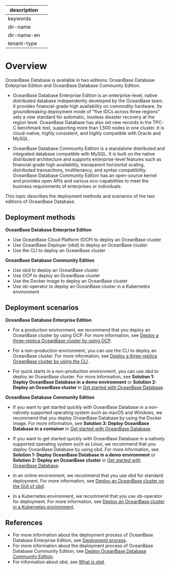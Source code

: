 |description||
|---|---|
|keywords||
|dir-name||
|dir-name-en||
|tenant-type||

# Overview

OceanBase Database is available in two editions: OceanBase Database Enterprise Edition and OceanBase Database Community Edition.

* OceanBase Database Enterprise Edition is an enterprise-level, native distributed database independently developed by the OceanBase team. It provides financial-grade high availability on commodity hardware. Its groundbreaking deployment mode of "five IDCs across three regions" sets a new standard for automatic, lossless disaster recovery at the region level. OceanBase Database has also set new records in the TPC-C benchmark test, supporting more than 1,500 nodes in one cluster. It is cloud-native, highly consistent, and highly compatible with Oracle and MySQL.

* OceanBase Database Community Edition is a standalone distributed and integrated database compatible with MySQL. It is built on the native distributed architecture and supports enterprise-level features such as financial-grade high availability, transparent horizontal scaling, distributed transactions, multitenancy, and syntax compatibility. OceanBase Database Community Edition has an open-source kernel and provides open APIs and various eco-capabilities to meet the business requirements of enterprises or individuals.

This topic describes the deployment methods and scenarios of the two editions of OceanBase Database.

## Deployment methods

**OceanBase Database Enterprise Edition**

* Use OceanBase Cloud Platform (OCP) to deploy an OceanBase cluster
* Use OceanBase Deployer (obd) to deploy an OceanBase cluster
* Use the CLI to deploy an OceanBase cluster

**OceanBase Database Community Edition**

* Use obd to deploy an OceanBase cluster
* Use OCP to deploy an OceanBase cluster
* Use the Docker image to deploy an OceanBase cluster
* Use ob-operator to deploy an OceanBase cluster in a Kubernetes environment

## Deployment scenarios

**OceanBase Database Enterprise Edition**

* For a production environment, we recommend that you deploy an OceanBase cluster by using OCP. For more information, see [Deploy a three-replica OceanBase cluster by using OCP](300.deploy-oceanbase-enterprise-edition/300.deploy-through-a-graphical-interface/300.deploy-oceanbase-cluster-use-ocp/500.deploy-three-oceanbase-replica-clusters-use-ocp.md).

* For a non-production environment, you can use the CLI to deploy an OceanBase cluster. For more information, see [Deploy a three-replica OceanBase cluster by using the CLI](300.deploy-oceanbase-enterprise-edition/400.deploy-through-the-command-line/200.deploy-the-oceanbase-cluster-command-line/400.deploy-three-oceanbase-replica-clusters.md).

* For quick starts in a non-production environment, you can use obd to deploy an OceanBase cluster. For more information, see **Solution 1: Deploy OceanBase Database in a demo environment** or **Solution 2: Deploy an OceanBase cluster** in [Get started with OceanBase Database](../200.quickstart/100.quickly-experience-oceanbase-for-community.md).

**OceanBase Database Community Edition**

* If you want to get started quickly with OceanBase Database in a non-natively supported operating system such as macOS and Windows, we recommend that you deploy OceanBase Database by using the Docker image. For more information, see **Solution 3: Deploy OceanBase Database in a container** in [Get started with OceanBase Database](../200.quickstart/100.quickly-experience-oceanbase-for-community.md).

* If you want to get started quickly with OceanBase Database in a natively supported operating system such as Linux, we recommend that you deploy OceanBase Database by using obd. For more information, see **Solution 1: Deploy OceanBase Database in a demo environment** or **Solution 2: Deploy an OceanBase cluster** in [Get started with OceanBase Database](../200.quickstart/100.quickly-experience-oceanbase-for-community.md).

* In an online environment, we recommend that you use obd for standard deployment. For more information, see [Deploy an OceanBase cluster on the GUI of obd](500.deploy-oceanbase-database-community-edition/200.local-deployment/400.deploy-by-ui/100.deploy-by-obd.md).

* In a Kubernetes environment, we recommend that you use ob-operator for deployment. For more information, see [Deploy an OceanBase cluster in a Kubernetes environment](500.deploy-oceanbase-database-community-edition/300.deploy-in-the-k8s-cluster.md).

## References

* For more information about the deployment process of OceanBase Database Enterprise Edition, see [Deployment process](300.deploy-oceanbase-enterprise-edition/100.deployment-process.md).
* For more information about the deployment process of OceanBase Database Community Edition, see [Deploy OceanBase Database Community Edition](500.deploy-oceanbase-database-community-edition/100.deployment-overview.md).
* For information about obd, see [What is obd](https://en.oceanbase.com/docs/community-obd-en-10000000000904953).